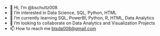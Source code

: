 - 👋 Hi, I’m @bschultz008
- 👀 I’m interested in Data Science, SQL, Python, HTML
- 🌱 I’m currently learning SQL, PowerBI, Python, R, HTML, Data Analytics
- 💞️ I’m looking to collaborate on Data Analytics and Visualization Projects
- 📫 How to reach me btsda008@gmail.com

<!---
bschultz008/bschultz008 is a ✨ special ✨ repository because its `README.md` (this file) appears on your GitHub profile.
You can click the Preview link to take a look at your changes.
--->
